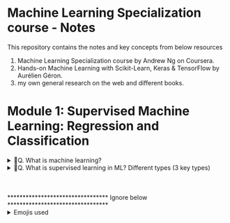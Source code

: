 # Machine Learning Specialization course - Notes
This repository contains the notes and key concepts from below resources 
1) Machine Learning Specialization course by Andrew Ng on Coursera.
2) Hands-on Machine Learning with Scikit-Learn, Keras & TensorFlow by Aurélien Géron.
3) my own general research on the web and different books.

# Module 1: Supervised Machine Learning: Regression and Classification

<details>
<summary>🎯Q. What is machine learning?</summary>

- Machine Learning is the `science (and art) of programming computers` so they can learn from data.
- Machine learning is the field that gives abilities to computers to learn without being explicitly programmed. - Arthur Samuel (1959)
- ⭐⭐Machine learning⭐ and ⭐deep learning⭐ are fields aimed at `implementing algorithms` that enable computers to learn from data and perform tasks that typically require human intelligence.⭐
- There are below main types of machine learning:
  - Supervised Learning
  - Unsupervised Learning
  - Reinforcement Learning
- Each type has its own unique characteristics and applications.
</details>


<details>
<summary>🎯Q. What is supervised learning in ML? Different types (3 key types)</summary>

- `supervised learning` is an algorithm which maps input X to output Y, where the learning algorithm learns from the "right answers" (labeled data).
- `Supervised learning` is a type of machine learning where the model is trained on a labeled dataset, meaning that each training example is paired with an output label.

- `Two main types of Supervised Learning` - 
  - `Regression` - Predicting continuous values (e.g., house prices, stock prices).
  - `Classification` - Predicting discrete labels or categories (e.g., spam detection, image recognition).

⭐⭐ Regression supervised learnning ⭐⭐
- `Regression meaning` - Its finding the relationship which explains how one element depends on another. 
  - `Regression` also means trying to `predict a number` from infinitely `possible outputs`.
  - `Example` - Predicting house prices based on features like size, location, number of rooms, etc.
  - In advertising, it's used... given input features of user, ad, context, predict click through rate (CTR)


⭐⭐ Classification supervised learning ⭐⭐
- `Classification meaning` - Its finding the relationship which explains how one element belongs to a particular category or class.
  - `Classification` also means trying to `predict a label` from a `finite set of possible outputs`.
  - `Example` - Email spam detection (spam or not spam), image recognition (cat, dog, car, etc.)
  - In advertising, it's used... given input features of user, ad, context, predict whether user will click on the ad (yes/no)
  
- ⭐⭐ Regression supervised learning ⭐⭐
- `Regression meaning` - Its finding the relationship which explains how one element depends on another. 
  - `Regression` also means trying to `predict a number` from infinitely `possible outputs`.
  - `Example` - Predicting house prices based on features like size, location, number of rooms, etc.
  - In advertising, it's used... given input features of user, ad, context, predict click through rate (CTR)



- NOTESSS- 
- 💡 Its not always finding the straight line in supervised learning regression; this can be polynomial, logarithmic, exponential, etc.
- Classification algorithms predicts categories / classes / labels unlike regression which predicts continuous values( e.g., real numbers).
</details>

<br>
<br>
<br>
********************************* Ignore below *********************************
<details>
<summary>Emojis used</summary>
⭐ - For important points
🔥 - super important
💡 - For key concepts/tips
⚠️ - For warnings/common mistake
🎯 - For exam targets/focus areas/ question 
🚀 - For advanced topics .
🚫 - For indicating something that cannot be used or a concerning point
</summary>
</details>
